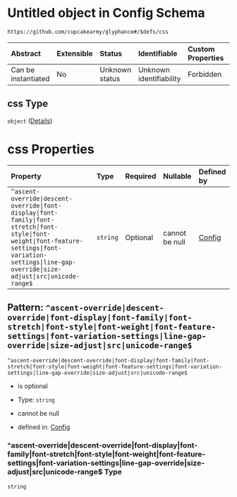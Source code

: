 # Untitled object in Config Schema

```txt
https://github.com/cupcakearmy/glyphance#/$defs/css
```



| Abstract            | Extensible | Status         | Identifiable            | Custom Properties | Additional Properties | Access Restrictions | Defined In                                                                        |
| :------------------ | :--------- | :------------- | :---------------------- | :---------------- | :-------------------- | :------------------ | :-------------------------------------------------------------------------------- |
| Can be instantiated | No         | Unknown status | Unknown identifiability | Forbidden         | Forbidden             | none                | [glyphance.schema.json\*](../../out/glyphance.schema.json "open original schema") |

## css Type

`object` ([Details](glyphance-defs-css.md))

# css Properties

| Property                                                                                                                                                                                                    | Type     | Required | Nullable       | Defined by                                                                                                                                                                                                                                                                                                                                                                                                                                                                                                          |
| :---------------------------------------------------------------------------------------------------------------------------------------------------------------------------------------------------------- | :------- | :------- | :------------- | :------------------------------------------------------------------------------------------------------------------------------------------------------------------------------------------------------------------------------------------------------------------------------------------------------------------------------------------------------------------------------------------------------------------------------------------------------------------------------------------------------------------ |
| `^ascent-override\|descent-override\|font-display\|font-family\|font-stretch\|font-style\|font-weight\|font-feature-settings\|font-variation-settings\|line-gap-override\|size-adjust\|src\|unicode-range$` | `string` | Optional | cannot be null | [Config](glyphance-defs-css-patternproperties-ascent-overridedescent-overridefont-displayfont-familyfont-stretchfont-stylefont-weightfont-feature-settingsfont-variation-settingsline-gap-overridesize-adjustsrcunicode-range.md "https://github.com/cupcakearmy/glyphance#/$defs/css/patternProperties/^ascent-override\|descent-override\|font-display\|font-family\|font-stretch\|font-style\|font-weight\|font-feature-settings\|font-variation-settings\|line-gap-override\|size-adjust\|src\|unicode-range$") |

## Pattern: `^ascent-override|descent-override|font-display|font-family|font-stretch|font-style|font-weight|font-feature-settings|font-variation-settings|line-gap-override|size-adjust|src|unicode-range$`



`^ascent-override|descent-override|font-display|font-family|font-stretch|font-style|font-weight|font-feature-settings|font-variation-settings|line-gap-override|size-adjust|src|unicode-range$`

* is optional

* Type: `string`

* cannot be null

* defined in: [Config](glyphance-defs-css-patternproperties-ascent-overridedescent-overridefont-displayfont-familyfont-stretchfont-stylefont-weightfont-feature-settingsfont-variation-settingsline-gap-overridesize-adjustsrcunicode-range.md "https://github.com/cupcakearmy/glyphance#/$defs/css/patternProperties/^ascent-override|descent-override|font-display|font-family|font-stretch|font-style|font-weight|font-feature-settings|font-variation-settings|line-gap-override|size-adjust|src|unicode-range$")

### ^ascent-override|descent-override|font-display|font-family|font-stretch|font-style|font-weight|font-feature-settings|font-variation-settings|line-gap-override|size-adjust|src|unicode-range$ Type

`string`
